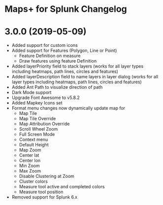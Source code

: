 Maps+ for Splunk Changelog
==========================

# 3.0.0 (2019-05-09)
* Added support for custom icons
* Added support for Features (Polygon, Line or Point)
    - Feature Definition on measure
    - Draw features using feature Definition
* Added layerPriority field to stack layers (works for all layer types including heatmaps, path lines, circles and features)
* Added layerDescription field to name layers in layer dialog (works for all layer types including heatmaps, path lines, circles and features)
* Added Ant Path to visualize direction of path
* Dark Mode support
* Upgrade Font Awesome to v5.8.2 
* Added Mapkey Icons set
* Format menu changes now dynamically update map for 
    - Map Tile
    - Map Tile Override
    - Map Attribution Override
    - Scroll Wheel Zoom
    - Full Screen Mode
    - Context menu
    - Default Height
    - Map Zoom
    - Center lat
    - Center lon
    - Min Zoom
    - Max Zoom
    - Disable Clustering at Zoom
    - Cluster colors
    - Measure tool active and completed colors
    - Measure tool position
* Removed support for Splunk 6.x